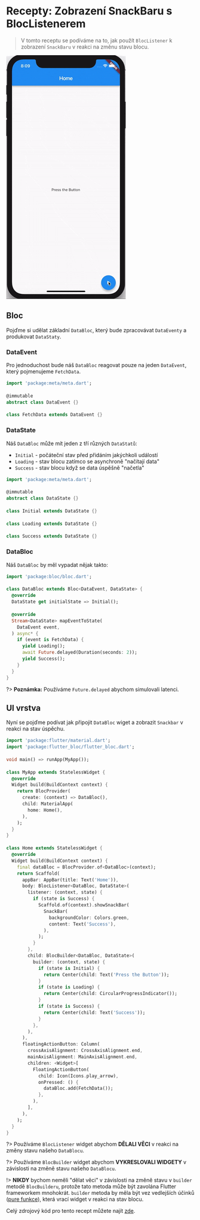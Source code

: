 # Recepty: Zobrazení SnackBaru s BlocListenerem

> V tomto receptu se podíváme na to, jak použít `BlocListener` k zobrazení `SnackBaru` v reakci na změnu stavu blocu.

![demo](../assets/gifs/recipes_flutter_snack_bar.gif)

## Bloc

Pojďme si udělat základní `DataBloc`, který bude zpracovávat `DataEventy` a produkovat `DataStaty`.

### DataEvent

Pro jednoduchost bude náš `DataBloc` reagovat pouze na jeden `DataEvent`, který pojmenujeme `FetchData`.

```dart
import 'package:meta/meta.dart';

@immutable
abstract class DataEvent {}

class FetchData extends DataEvent {}
```

### DataState

Náš `DataBloc` může mít jeden z tří různých `DataStatů`:

- `Initial` - počáteční stav před přidáním jakýchkoli událostí
- `Loading` - stav blocu zatímco se asynchroně "načítají data"
- `Success` - stav blocu když se data úspěšně "načetla"

```dart
import 'package:meta/meta.dart';

@immutable
abstract class DataState {}

class Initial extends DataState {}

class Loading extends DataState {}

class Success extends DataState {}
```

### DataBloc

Náš `DataBloc` by měl vypadat nějak takto:

```dart
import 'package:bloc/bloc.dart';

class DataBloc extends Bloc<DataEvent, DataState> {
  @override
  DataState get initialState => Initial();

  @override
  Stream<DataState> mapEventToState(
    DataEvent event,
  ) async* {
    if (event is FetchData) {
      yield Loading();
      await Future.delayed(Duration(seconds: 2));
      yield Success();
    }
  }
}
```

?> **Poznámka:** Používáme `Future.delayed` abychom simulovali latenci.

## UI vrstva

Nyní se pojďme podívat jak připojit `DataBloc` wiget a zobrazit `Snackbar` v reakci na stav úspěchu.

```dart
import 'package:flutter/material.dart';
import 'package:flutter_bloc/flutter_bloc.dart';

void main() => runApp(MyApp());

class MyApp extends StatelessWidget {
  @override
  Widget build(BuildContext context) {
    return BlocProvider(
      create: (context) => DataBloc(),
      child: MaterialApp(
        home: Home(),
      ),
    );
  }
}

class Home extends StatelessWidget {
  @override
  Widget build(BuildContext context) {
    final dataBloc = BlocProvider.of<DataBloc>(context);
    return Scaffold(
      appBar: AppBar(title: Text('Home')),
      body: BlocListener<DataBloc, DataState>(
        listener: (context, state) {
          if (state is Success) {
            Scaffold.of(context).showSnackBar(
              SnackBar(
                backgroundColor: Colors.green,
                content: Text('Success'),
              ),
            );
          }
        },
        child: BlocBuilder<DataBloc, DataState>(
          builder: (context, state) {
            if (state is Initial) {
              return Center(child: Text('Press the Button'));
            }
            if (state is Loading) {
              return Center(child: CircularProgressIndicator());
            }
            if (state is Success) {
              return Center(child: Text('Success'));
            }
          },
        ),
      ),
      floatingActionButton: Column(
        crossAxisAlignment: CrossAxisAlignment.end,
        mainAxisAlignment: MainAxisAlignment.end,
        children: <Widget>[
          FloatingActionButton(
            child: Icon(Icons.play_arrow),
            onPressed: () {
              dataBloc.add(FetchData());
            },
          ),
        ],
      ),
    );
  }
}
```

?> Používáme `BlocListener` widget abychom **DĚLALI VĚCI** v reakci na změny stavu našeho `DataBlocu`.

?> Používáme `BlocBuilder` widget abychom **VYKRESLOVALI WIDGETY** v závislosti na změně stavu našeho `DataBlocu`.

!> **NIKDY** bychom neměli "dělat věci" v závislosti na změně stavu v `builder` metodě `BlocBuilderu`, protože tato metoda může být zavolána Flutter frameworkem mnohokrát. `builder` metoda by měla být vez vedlejších účinků ([pure funkce](https://en.wikipedia.org/wiki/Pure_function)), která vrací widget v reakci na stav blocu.

Celý zdrojový kód pro tento recept můžete najít [zde](https://gist.github.com/felangel/1e5b2c25b263ad1aa7bbed75d8c76c44).
